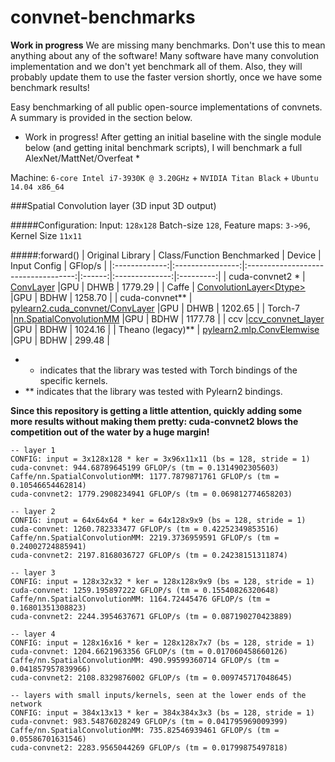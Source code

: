 convnet-benchmarks
==================

**Work in progress** We are missing many benchmarks. Don't use this to
  mean anything about any of the software! Many software have many
  convolution implementation and we don't yet benchmark all of
  them. Also, they will probably update them to use the faster version
  shortly, once we have some benchmark results!

Easy benchmarking of all public open-source implementations of convnets.
A summary is provided in the section below.

* Work in progress! After getting an initial baseline with the single module below (and getting inital benchmark scripts), I will benchmark a full AlexNet/MattNet/Overfeat *

Machine: `6-core Intel i7-3930K @ 3.20GHz` + `NVIDIA Titan Black` + `Ubuntu 14.04 x86_64`

###Spatial Convolution layer (3D input 3D output)


#####Configuration: Input: `128x128` Batch-size `128`, Feature maps: `3->96`,  Kernel Size `11x11`

#####:forward()
| Original Library         | Class/Function Benchmarked           | Device | Input Config   | GFlop/s   |
|:-------------:|:----------------:|:-----------------------------------:|:------:|:--------------:|:---------:|
| cuda-convnet2 *    | [ConvLayer](https://github.com/soumith/cuda-convnet2.torch/blob/master/cudaconv3/src/filter_acts.cu)                           |GPU     | DHWB           | 1779.29 |
| Caffe              | [ConvolutionLayer\<Dtype>](https://github.com/BVLC/caffe/blob/master/src/caffe/layers/conv_layer.cu)            |GPU     | BDHW           | 1258.70 |
| cuda-convnet**     | [pylearn2.cuda_convnet/ConvLayer](https://github.com/lisa-lab/pylearn2/blob/master/pylearn2/sandbox/cuda_convnet/filter_acts.cu)     |GPU     | DHWB           | 1202.65 |
| Torch-7            |[nn.SpatialConvolutionMM](https://github.com/torch/cunn/blob/master/SpatialConvolutionMM.cu)             |GPU     | BDHW           | 1177.78 |
| ccv                |[ccv_convnet_layer](https://github.com/liuliu/ccv/blob/unstable/lib/cuda/cwc_convnet.cu)                   |GPU     | BDHW           | 1024.16 |
| Theano (legacy)** | [pylearn2.mlp.ConvElemwise](https://github.com/lisa-lab/pylearn2/blob/master/pylearn2/models/mlp.py#L3080)    |GPU     | BDHW           | 299.48  |


* * indicates that the library was tested with Torch bindings of the specific kernels.
* ** indicates that the library was tested with Pylearn2 bindings. 

**Since this repository is getting a little attention, quickly adding some more results without making them pretty:
cuda-convnet2 blows the competition out of the water by a huge margin!**
```
-- layer 1
CONFIG: input = 3x128x128 * ker = 3x96x11x11 (bs = 128, stride = 1)
cuda-convnet: 944.68789645199 GFLOP/s (tm = 0.1314902305603)
Caffe/nn.SpatialConvolutionMM: 1177.7879871761 GFLOP/s (tm = 0.10546654462814)
cuda-convnet2: 1779.2908234941 GFLOP/s (tm = 0.069812774658203)

-- layer 2
CONFIG: input = 64x64x64 * ker = 64x128x9x9 (bs = 128, stride = 1)
cuda-convnet: 1260.782333477 GFLOP/s (tm = 0.42252349853516)
Caffe/nn.SpatialConvolutionMM: 2219.3736959591 GFLOP/s (tm = 0.24002724885941)
cuda-convnet2: 2197.8168036727 GFLOP/s (tm = 0.24238151311874)

-- layer 3
CONFIG: input = 128x32x32 * ker = 128x128x9x9 (bs = 128, stride = 1)
cuda-convnet: 1259.195897222 GFLOP/s (tm = 0.15540826320648)
Caffe/nn.SpatialConvolutionMM: 1164.72445476 GFLOP/s (tm = 0.16801351308823)  
cuda-convnet2: 2244.3954637671 GFLOP/s (tm = 0.087190270423889)

-- layer 4
CONFIG: input = 128x16x16 * ker = 128x128x7x7 (bs = 128, stride = 1)
cuda-convnet: 1204.6621963356 GFLOP/s (tm = 0.017060458660126)
Caffe/nn.SpatialConvolutionMM: 490.99599360714 GFLOP/s (tm = 0.041857957839966)
cuda-convnet2: 2108.8329876002 GFLOP/s (tm = 0.009745717048645)

-- layers with small inputs/kernels, seen at the lower ends of the network
CONFIG: input = 384x13x13 * ker = 384x384x3x3 (bs = 128, stride = 1)
cuda-convnet: 983.54876028249 GFLOP/s (tm = 0.041795969009399)
Caffe/nn.SpatialConvolutionMM: 735.82546939461 GFLOP/s (tm = 0.05586701631546)
cuda-convnet2: 2283.9565044269 GFLOP/s (tm = 0.01799875497818)
```
